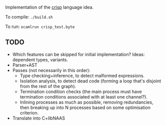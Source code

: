 Implementation of the [crisp](https://github.com/NaaS/admin/wiki/crisp) language idea.

To compile: `./build.sh`

To run: `ocamlrun crisp_test.byte`

## TODO
* Which features can be skipped for initial implementation?
  Ideas: dependent types, variants.
* Parser+AST
* Passes (not necessarily in this order):
  * Type checking+inference, to detect malformed expressions.
  * Isolation analysis, to detect dead code (forming a loop that's disjoint from
    the rest of the graph).
  * Termination condition checks (the main process must have termination
    conditions associated with at least one channel?).
  * Inlining processes as much as possible, removing redundancies, then breaking
    up into N processes based on some optimisation criterion.
* Translate into C+libNAAS
